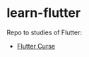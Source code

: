 # learn-flutter
Repo to studies of Flutter:

* [Flutter Curse](https://github.com/robsonoduarte/learn-flutter/tree/master/flutter-curse)
